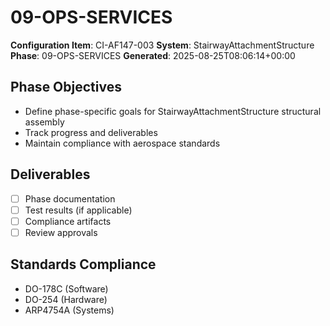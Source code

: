 # 09-OPS-SERVICES

**Configuration Item**: CI-AF147-003
**System**: StairwayAttachmentStructure
**Phase**: 09-OPS-SERVICES
**Generated**: 2025-08-25T08:06:14+00:00

## Phase Objectives
- Define phase-specific goals for StairwayAttachmentStructure structural assembly
- Track progress and deliverables
- Maintain compliance with aerospace standards

## Deliverables
- [ ] Phase documentation
- [ ] Test results (if applicable)
- [ ] Compliance artifacts
- [ ] Review approvals

## Standards Compliance
- DO-178C (Software)
- DO-254 (Hardware)
- ARP4754A (Systems)

